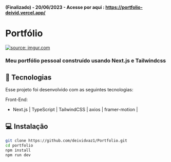 #### (Finalizado) - 20/06/2023 -  Acesse por aqui : https://portfolio-deivid.vercel.app/
# Portfólio
<a href="https://imgur.com/UGqCEh2"><img src="https://i.imgur.com/UGqCEh2.png" title="source: imgur.com" /></a>
### Meu portfólio pessoal construído usando Next.js e Tailwindcss

## 🚀 Tecnologias

Esse projeto foi desenvolvido com as seguintes tecnologias:

Front-End:
- Next.js | TypeScript | TailwindCSS | axios | framer-motion |

## 💻 Instalação

```bash
git clone https://github.com/deividvaz1/Portfolio.git
cd portfolio
npm install
npm run dev
```

